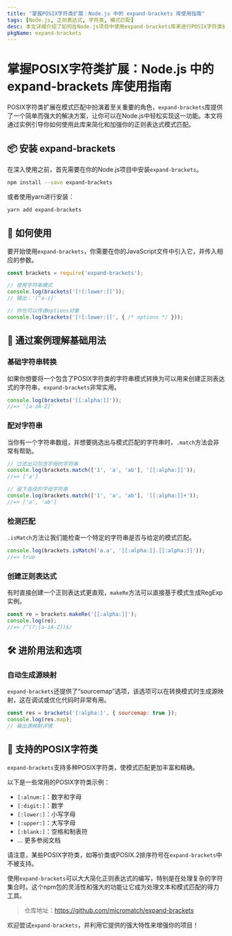 ```yaml
---
title: "掌握POSIX字符类扩展：Node.js 中的 expand-brackets 库使用指南"
tags: [Node.js, 正则表达式, 字符类, 模式匹配]
desc: 本文详细介绍了如何在Node.js项目中使用expand-brackets库来进行POSIX字符类扩展，通过丰富的代码示例，让你快速掌握这一强大功能。
pkgName: expand-brackets
---
```


# 掌握POSIX字符类扩展：Node.js 中的 expand-brackets 库使用指南

POSIX字符类扩展在模式匹配中扮演着至关重要的角色，`expand-brackets`库提供了一个简单而强大的解决方案，让你可以在Node.js中轻松实现这一功能。本文将通过实例引导你如何使用此库来简化和加强你的正则表达式模式匹配。

## 📦 安装 expand-brackets

在深入使用之前，首先需要在你的Node.js项目中安装`expand-brackets`。

```bash
npm install --save expand-brackets
```

或者使用yarn进行安装：

```bash
yarn add expand-brackets
```

## 📘 如何使用

要开始使用`expand-brackets`，你需要在你的JavaScript文件中引入它，并传入相应的参数。

```javascript
const brackets = require('expand-brackets');

// 使用字符串模式
console.log(brackets('[![:lower:]]'));
// 输出：'[^a-z]'

// 你也可以传递options对象
console.log(brackets('[![:lower:]]', { /* options */ }));
```

## 🚀 通过案例理解基础用法

### 基础字符串转换

如果你想要将一个包含了POSIX字符类的字符串模式转换为可以用来创建正则表达式的字符串，`expand-brackets`非常实用。

```javascript
console.log(brackets('[[:alpha:]]'));
//=> '[a-zA-Z]'
```

### 配对字符串

当你有一个字符串数组，并想要挑选出与模式匹配的字符串时，`.match`方法会非常有帮助。

```javascript
// 过滤出只包含字母的字符串
console.log(brackets.match(['1', 'a', 'ab'], '[[:alpha:]]'));
//=> ['a']

// 留下连续的字母字符串
console.log(brackets.match(['1', 'a', 'ab'], '[[:alpha:]]+'));
//=> ['a', 'ab']
```

### 检测匹配

`.isMatch`方法让我们能检查一个特定的字符串是否与给定的模式匹配。

```javascript
console.log(brackets.isMatch('a.a', '[[:alpha:]].[[:alpha:]]'));
//=> true
```

### 创建正则表达式

有时直接创建一个正则表达式更直观，`makeRe`方法可以直接基于模式生成RegExp实例。

```javascript
const re = brackets.makeRe('[[:alpha:]]');
console.log(re);
//=> /^(?:[a-zA-Z])$/
```

## 🛠 进阶用法和选项

### 自动生成源映射

`expand-brackets`还提供了“sourcemap”选项，该选项可以在转换模式时生成源映射，这在调试或优化代码时非常有用。

```javascript
const res = brackets('[:alpha:]', { sourcemap: true });
console.log(res.map);
// 输出源映射详情
```

## 🔖 支持的POSIX字符类

`expand-brackets`支持多种POSIX字符类，使模式匹配更加丰富和精确。

以下是一些常用的POSIX字符类示例：

- `[:alnum:]`：数字和字母
- `[:digit:]`：数字
- `[:lower:]`：小写字母
- `[:upper:]`：大写字母
- `[:blank:]`：空格和制表符
- ... 更多参阅文档

请注意，某些POSIX字符类，如等价类或POSIX.2排序符号在`expand-brackets`中不被支持。

使用`expand-brackets`可以大大简化正则表达式的编写，特别是在处理复杂的字符集合时。这个npm包的灵活性和强大的功能让它成为处理文本和模式匹配的得力工具。

> 仓库地址：https://github.com/micromatch/expand-brackets

欢迎尝试`expand-brackets`，并利用它提供的强大特性来增强你的项目！